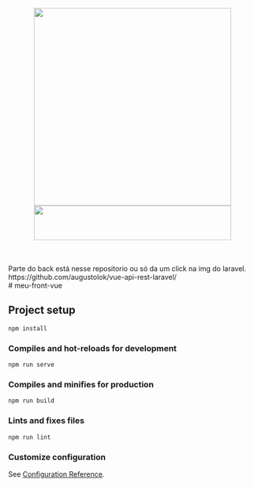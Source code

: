 <p align="center"><a href="https://github.com/augustolok/vue-api-rest-laravel/" target="_blank"><img src="https://raw.githubusercontent.com/laravel/art/master/logo-lockup/5%20SVG/2%20CMYK/1%20Full%20Color/laravel-logolockup-cmyk-red.svg" width="400">
<a href="https://br.vuejs.org/v2/guide/installation.html" target="_blank"><img src="https://upload.wikimedia.org/wikipedia/commons/9/95/Vue.js_Logo_2.svg" width="400"  height= "70px" style="margin-bottom: 35px;">
    </a></p>
Parte do back está nesse repositorio ou só  da um click na  img do laravel.
https://github.com/augustolok/vue-api-rest-laravel/
    <br>
# meu-front-vue

## Project setup
```
npm install
```

### Compiles and hot-reloads for development
```
npm run serve
```

### Compiles and minifies for production
```
npm run build
```

### Lints and fixes files
```
npm run lint
```

### Customize configuration
See [Configuration Reference](https://cli.vuejs.org/config/).
